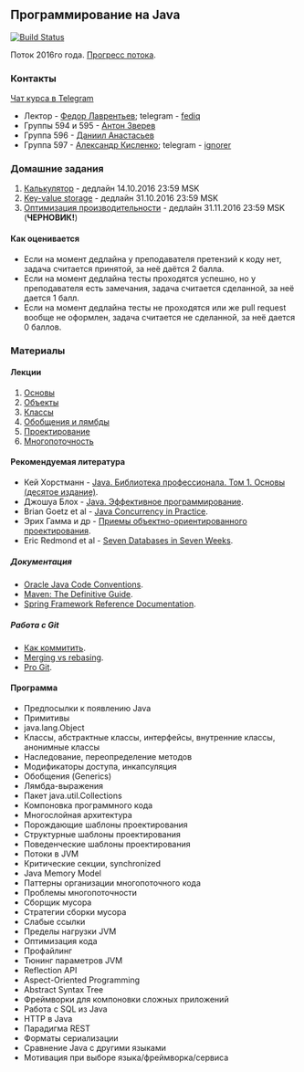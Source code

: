 ## Программирование на Java

[![Build Status](https://travis-ci.org/fediq/mipt-java-2016.svg?branch=master)](https://travis-ci.org/fediq/mipt-java-2016)

Поток 2016го года. [Прогресс потока](https://docs.google.com/spreadsheets/d/1oPpxy26PrXxCu2bypKvkPSyBGBfljd5K6C3si8UhIDQ/edit?usp=sharing).

### Контакты

[Чат курса в Telegram](https://telegram.me/joinchat/BYmS6wmR7ocV3sje1JI17g)

* Лектор - [Федор Лаврентьев](https://github.com/fediq); telegram - [fediq](https://telegram.me/fediq)
* Группы 594 и 595 - [Антон Зверев](https://github.com/malchun)
* Группа 596 - [Даниил Анастасьев](https://github.com/DanAnastasyev)
* Группа 597 - [Александр Кисленко](https://github.com/ignorer); telegram - [ignorer](https://telegram.me/ignorer)

### Домашние задания

1. [Калькулятор](tasks/01-Calculator.md) - дедлайн 14.10.2016 23:59 MSK
2. [Key-value storage](tasks/02-KeyValueStorage.md) - дедлайн 31.10.2016 23:59 MSK
3. [Оптимизация производительности](tasks/03-Performance.md) - дедлайн 31.11.2016 23:59 MSK (**ЧЕРНОВИК!**)

#### Как оценивается

* Если на момент дедлайна у преподавателя претензий к коду нет, задача считается принятой, за неё даётся 2 балла.
* Если на момент дедлайна тесты проходятся успешно, но у преподавателя есть замечания, задача считается сделанной, за неё дается 1 балл.
* Если на момент дедлайна тесты не проходятся или же pull request вообще не оформлен, задача считается не сделанной, за неё дается 0 баллов.

### Материалы

#### Лекции

1. [Основы](http://www.slideshare.net/FedorLavrentyev/java-01-65838055)
2. [Объекты](http://www.slideshare.net/FedorLavrentyev/java-02-65838195)
3. [Классы](http://www.slideshare.net/FedorLavrentyev/programming-java-lection-03-classes-lavrentyev-fedor)
4. [Обобщения и лямбды](http://www.slideshare.net/FedorLavrentyev/programmning-java-lection-04-generics-and-lambdas-lavrentyev-fedor)
5. [Проектирование](http://www.slideshare.net/FedorLavrentyev/programmning-java-lection-05-software-design-lavrentyev-fedor)
6. [Многопоточность](http://www.slideshare.net/FedorLavrentyev/programming-java-lection-06-multithreading-lavrentyev-fedor)

#### Рекомендуемая литература

* Кей Хорстманн - [Java. Библиотека профессионала. Том 1. Основы (десятое издание)](https://www.ozon.ru/context/detail/id/137377512/).
* Джошуа Блох - [Java. Эффективное программирование](https://www.ozon.ru/context/detail/id/1259354/).
* Brian Goetz et al - [Java Concurrency in Practice](http://www.ozon.ru/context/detail/id/3174887/).
* Эрих Гамма и др - [Приемы объектно-ориентированного проектирования](https://www.ozon.ru/context/detail/id/2457392/).
* Eric Redmond et al - [Seven Databases in Seven Weeks](http://shop.oreilly.com/product/9781934356920.do).

##### Документация

* [Oracle Java Code Conventions](http://www.oracle.com/technetwork/java/javase/overview/codeconvtoc-136057.html).
* [Maven: The Definitive Guide](http://shop.oreilly.com/product/9780596517335.do).
* [Spring Framework Reference Documentation](http://docs.spring.io/spring/docs/current/spring-framework-reference/html/).

##### Работа с Git

* [Как коммитить](http://chris.beams.io/posts/git-commit/).
* [Merging vs rebasing](https://www.atlassian.com/git/tutorials/merging-vs-rebasing).
* [Pro Git](https://git-scm.com/book/ru/v1).

####  Программа

* Предпосылки к появлению Java
* Примитивы
* java.lang.Object
* Классы, абстрактные классы, интерфейсы, внутренние классы, анонимные классы
* Наследование, переопределение методов
* Модификаторы доступа, инкапсуляция
* Обобщения (Generics)
* Лямбда-выражения
* Пакет java.util.Collections
* Компоновка программного кода
* Многослойная архитектура
* Порождающие шаблоны проектирования
* Структурные шаблоны проектирования
* Поведенческие шаблоны проектирования
* Потоки в JVM
* Критические секции, synchronized
* Java Memory Model
* Паттерны организации многопоточного кода
* Проблемы многопоточности
* Сборщик мусора
* Стратегии сборки мусора
* Слабые ссылки
* Пределы нагрузки JVM
* Оптимизация кода
* Профайлинг
* Тюнинг параметров JVM
* Reflection API
* Aspect-Oriented Programming
* Abstract Syntax Tree
* Фреймворки для компоновки сложных приложений
* Работа с SQL из Java
* HTTP в Java
* Парадигма REST
* Форматы сериализации
* Сравнение Java с другими языками
* Мотивация при выборе языка/фреймворка/сервиса
